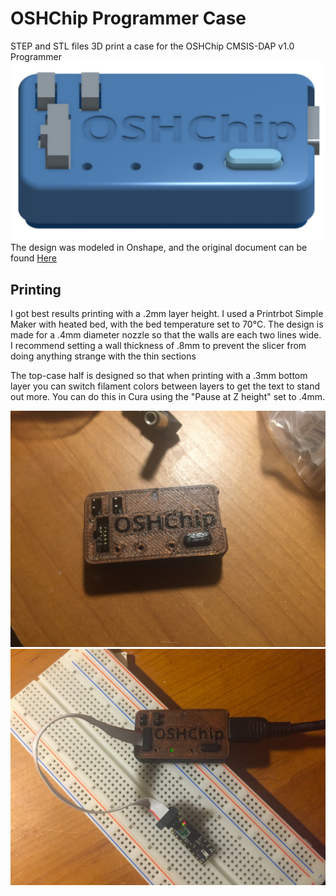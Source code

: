 # OSHChip Programmer Case
STEP and STL files 3D print a case for the OSHChip CMSIS-DAP v1.0 Programmer
![render](https://raw.githubusercontent.com/OSHChip/OSHChip-Programmer-Case/master/images/CAD.png)
The design was modeled in Onshape, and the original document can be found [Here](https://cad.onshape.com/documents/dcaea6dc5199b291bcaaa598/w/66d2cbce5a92038e6d6f67a2/e/40bf932127e5a78ff7f9ca56)

## Printing
I got best results printing with a .2mm layer height. I used a Printrbot Simple Maker with heated bed, with the bed temperature set to 70°C. The design is made for a .4mm diameter nozzle so that the walls are each two lines wide. I recommend setting a wall thickness of .8mm to prevent the slicer from doing anything strange with the thin sections

The top-case half is designed so that when printing with a .3mm bottom layer you can switch filament colors between layers to get the text to stand out more. You can do this in Cura using the "Pause at Z height" set to .4mm. 

![photo 1](https://raw.githubusercontent.com/OSHChip/OSHChip-Programmer-Case/master/images/IMG_1735.jpg)
![photo 2](https://raw.githubusercontent.com/OSHChip/OSHChip-Programmer-Case/master/images/IMG_1739.jpg)
